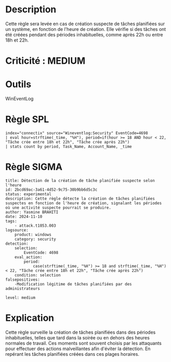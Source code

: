 
# Description

Cette règle sera levée en cas de création suspecte de tâches planifiées sur un système, en fonction de l'heure de création. Elle vérifie si des tâches ont été créées pendant des périodes inhabituelles, comme après 22h ou entre 18h et 22h.

# Criticité : **MEDIUM**

# Outils

WinEventLog

# Règle SPL

```
index="connectix" source="Wineventlog:Security" EventCode=4698
| eval hour=strftime(_time, "%H"), period=if(hour >= 18 AND hour < 22, "Tâche crée entre 18h et 22h", "Tâche crée après 22h")
| stats count by period, Task_Name, Account_Name, _time
```

# Règle SIGMA

```
title: Détection de la création de tâche planifiée suspecte selon l'heure
id: 2bcd69ac-3a61-4d52-9c75-30b9bb6d5c3c
status: experimental
description: Cette règle détecte la création de tâches planifiées suspectes en fonction de l'heure de création, signalant les périodes où une activité suspecte pourrait se produire.
author: Yasmine BRAHITI
date: 2024-11-10
tags:
    - attack.t1053.003
logsource:
    product: windows
    category: security
detection:
    selection:
        EventCode: 4698
    eval_action:
        period:
            case(strftime(_time, "%H") >= 18 and strftime(_time, "%H") < 22, "Tâche crée entre 18h et 22h", "Tâche crée après 22h")
    condition: selection
falsepositives:
    -Modification légitime de tâches planifiées par des administrateurs

level: medium
```

# Explication

Cette règle surveille la création de tâches planifiées dans des périodes inhabituelles, telles que tard dans la soirée ou en dehors des heures normales de travail. Ces moments sont souvent choisis par les attaquants pour effectuer des actions malveillantes afin d'éviter la détection. En repérant les tâches planifiées créées dans ces plages horaires.
